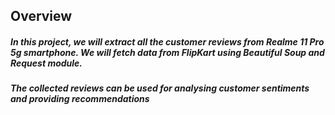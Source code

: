 ## Overview
##### In this project, we will extract all the customer reviews from Realme 11 Pro 5g smartphone. We will fetch data from FlipKart using Beautiful Soup and Request module.
##### The collected reviews can be used for analysing customer sentiments and providing recommendations
